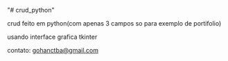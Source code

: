 "# crud_python" 

crud feito em python(com apenas 3 campos so para exemplo de portifolio)

usando interface grafica tkinter

contato: gohanctba@gmail.com